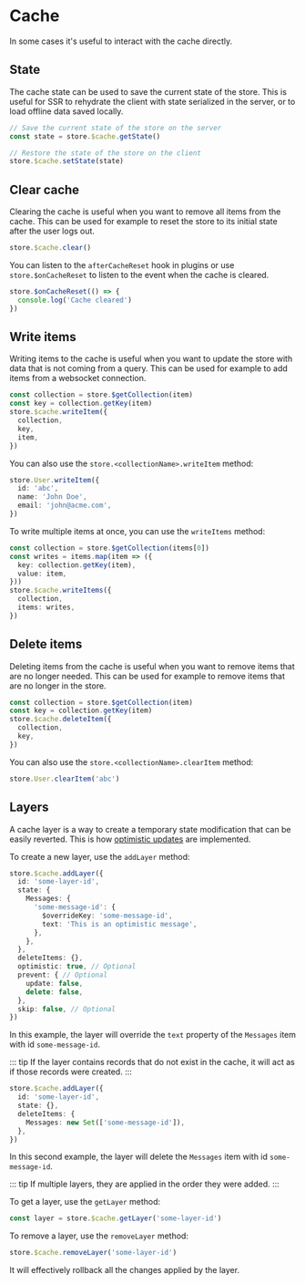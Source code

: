 # Cache

In some cases it's useful to interact with the cache directly.

## State

The cache state can be used to save the current state of the store. This is useful for SSR to rehydrate the client with state serialized in the server, or to load offline data saved locally.

```ts
// Save the current state of the store on the server
const state = store.$cache.getState()
```

```ts
// Restore the state of the store on the client
store.$cache.setState(state)
```

## Clear cache

Clearing the cache is useful when you want to remove all items from the cache. This can be used for example to reset the store to its initial state after the user logs out.

```ts
store.$cache.clear()
```

You can listen to the `afterCacheReset` hook in plugins or use `store.$onCacheReset` to listen to the event when the cache is cleared.

```ts
store.$onCacheReset(() => {
  console.log('Cache cleared')
})
```

## Write items

Writing items to the cache is useful when you want to update the store with data that is not coming from a query. This can be used for example to add items from a websocket connection.

```ts
const collection = store.$getCollection(item)
const key = collection.getKey(item)
store.$cache.writeItem({
  collection,
  key,
  item,
})
```

You can also use the `store.<collectionName>.writeItem` method:

```ts
store.User.writeItem({
  id: 'abc',
  name: 'John Doe',
  email: 'john@acme.com',
})
```

To write multiple items at once, you can use the `writeItems` method:

```ts
const collection = store.$getCollection(items[0])
const writes = items.map(item => ({
  key: collection.getKey(item),
  value: item,
}))
store.$cache.writeItems({
  collection,
  items: writes,
})
```

## Delete items

Deleting items from the cache is useful when you want to remove items that are no longer needed. This can be used for example to remove items that are no longer in the store.

```ts
const collection = store.$getCollection(item)
const key = collection.getKey(item)
store.$cache.deleteItem({
  collection,
  key,
})
```

You can also use the `store.<collectionName>.clearItem` method:

```ts
store.User.clearItem('abc')
```

## Layers <Badge text="New in v0.7" />

A cache layer is a way to create a temporary state modification that can be easily reverted. This is how [optimistic updates](./mutation.md#optimistic-updates) are implemented.

To create a new layer, use the `addLayer` method:

```ts
store.$cache.addLayer({
  id: 'some-layer-id',
  state: {
    Messages: {
      'some-message-id': {
        $overrideKey: 'some-message-id',
        text: 'This is an optimistic message',
      },
    },
  },
  deleteItems: {},
  optimistic: true, // Optional
  prevent: { // Optional
    update: false,
    delete: false,
  },
  skip: false, // Optional
})
```

In this example, the layer will override the `text` property of the `Messages` item with id `some-message-id`.

::: tip
If the layer contains records that do not exist in the cache, it will act as if those records were created.
:::

```ts
store.$cache.addLayer({
  id: 'some-layer-id',
  state: {},
  deleteItems: {
    Messages: new Set(['some-message-id']),
  },
})
```

In this second example, the layer will delete the `Messages` item with id `some-message-id`.

::: tip
If multiple layers, they are applied in the order they were added.
:::

To get a layer, use the `getLayer` method:

```ts
const layer = store.$cache.getLayer('some-layer-id')
```

To remove a layer, use the `removeLayer` method:

```ts
store.$cache.removeLayer('some-layer-id')
```

It will effectively rollback all the changes applied by the layer.
